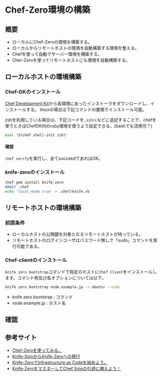 # Chef-Zero環境の構築

## 概要

* ローカルにChef-Zeroの環境を構築する。
* ローカルからリモートホストの環境を自動構築する環境を整える。
* Chefを使って自動でサーバー環境を構築する。
* Cher-Zeroを使ってリモートホストにも環境を自動構築する。

## ローカルホストの環境構築

### Chef-DKのインストール

[Chef Development Kit](https://downloads.chef.io/chef-dk/)から各環境にあったインストーラをダウンロードし、インストールする。  linuxの場合は下記コマンドの要領でインストール可能。


zshを利用している場合は、下記コードを`.zshrc`などに追記することで、chefを使うときはChefDK内のruby環境を使うよう設定できる。(bashでも流用可？)

```sh
eval "$(chef shell-init zsh)"
```

#### 確認

`chef verify`を実行し、全てsucceedであればOK。

### knife-zeroのインストール

```sh
chef gem install knife-zero
mkdir .chef
echo 'local_mode true' > .chef/knife.rb
```

## リモートホストの環境構築
### 前提条件
* ローカルホストの公開鍵を対象となるリモートホストが持っている。
* リモートホストのログインユーザはパスワード無しで「sudo」コマンドを実行可能である。

### Chef-clientのインストール

`knife zero bootstrap`コマンドで指定のホストに`Chef Client`をインストールします。コマンド例及び各オプションについては以下。

```sh
knife zero bootstrap node.example.jp -x ubuntu --sudo
```

* knife zero bootstrap : コマンド
* node.example.jp : ホスト名

## 確認

## 参考サイト

* [Chef-Zeroを使ってみる。](http://qiita.com/shn/items/d2c0d0a8bc3299637073)
* [Knife-SoloからKnife-Zeroへの移行](http://www.creationline.com/lab/6401)
* [Knife-ZeroでInfrastructure as Codeを始めよう。](http://www.creationline.com/lab/6718)
* [Knife-ZeroをマスターしてChef Soloの引退に備えよう！](http://knowledge.sakura.ad.jp/tech/2708/)